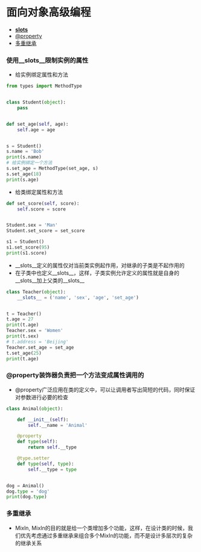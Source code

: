 # 面向对象高级编程

- [__slots__](#slots)
- [@property](#@property)
- [多重继承](#multiple-inherit)

<div id="slots"></div>

### 使用__slots__限制实例的属性
- 给实例绑定属性和方法
```python
from types import MethodType


class Student(object):
    pass


def set_age(self, age):
    self.age = age


s = Student()
s.name = 'Bob'
print(s.name)
# 给实例绑定一个方法
s.set_age = MethodType(set_age, s)
s.set_age(18)
print(s.age)
```
- 给类绑定属性和方法
```python
def set_score(self, score):
    self.score = score


Student.sex = 'Man'
Student.set_score = set_score

s1 = Student()
s1.set_score(95)
print(s1.score)
```
- __slots__定义的属性仅对当前类实例起作用，对继承的子类是不起作用的
- 在子类中也定义__slots__，这样，子类实例允许定义的属性就是自身的__slots__加上父类的__slots__
```python
class Teacher(object):
    __slots__ = ('name', 'sex', 'age', 'set_age')


t = Teacher()
t.age = 27
print(t.age)
Teacher.sex = 'Women'
print(t.sex)
# t.address = 'Beijing'
Teacher.set_age = set_age
t.set_age(25)
print(t.age)
```

<div id="@property"></div>

### @property装饰器负责把一个方法变成属性调用的
- @property广泛应用在类的定义中，可以让调用者写出简短的代码，同时保证对参数进行必要的检查
```python
class Animal(object):

    def __init__(self):
        self.__name = 'Animal'

    @property
    def type(self):
        return self.__type

    @type.setter
    def type(self, type):
        self.__type = type


dog = Animal()
dog.type = 'dog'
print(dog.type)
```

<div id="multiple-inherit"></div>

### 多重继承
- Mixln, MixIn的目的就是给一个类增加多个功能，这样，在设计类的时候，我们优先考虑通过多重继承来组合多个MixIn的功能，而不是设计多层次的复杂的继承关系